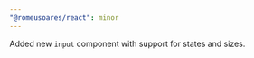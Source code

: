 ```yaml
---
"@romeusoares/react": minor
---
```


Added new `input` component with support for states and sizes.
